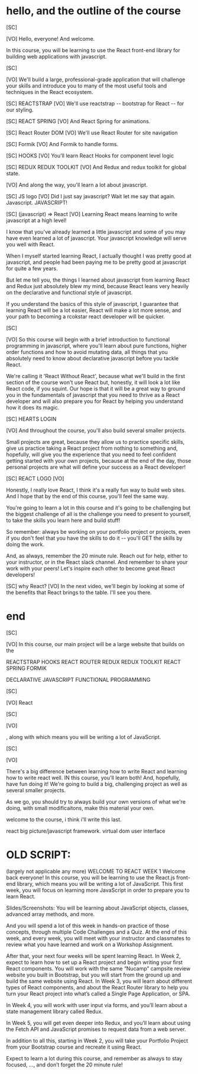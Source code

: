 # hello, and the outline of the course

[SC]

[VO]
Hello, everyone! And welcome.

In this course, you will be learning to use the React front-end library for building web applications with javascript.

[SC]

[VO]
We'll build a large, professional-grade application that will challenge your skills and introduce you to many of the most useful tools and techniques in the React ecosystem.

[SC]
REACTSTRAP
[VO]
We'll use reactstrap -- bootstrap for React -- for our styling.

[SC]
REACT SPRING
[VO]
And React Spring for animations.

[SC]
React Router DOM
[VO]
We'll use React Router for site navigation

[SC]
Formik
[VO]
And Formik to handle forms.

[SC]
HOOKS
[VO]
You'll learn React Hooks for component level logic

[SC]
REDUX
REDUX TOOLKIT
[VO]
And Redux and redux toolkit for global state.

[VO]
And along the way, you'll learn a lot about javascript.

[SC]
JS logo
[VO]
Did I just say javascript? Wait let me say that again. Javascript. JAVASCRIPT!

[SC]
(javascript) => React
[VO]
Learning React means learning to write javascript at a high level!

I know that you've already learned a little javascript and some of you may have even learned a lot of javascript. Your javascript knowledge will serve you well with React.

When I myself started learning React, I actually thought I was pretty good at javascript, and people had been paying me to be pretty good at javascript for quite a few years.

But let me tell you, the things I learned about javascript from learning React and Redux just absolutely blew my mind, because React leans very heavily on the declarative and functional style of javascript.

If you understand the basics of this style of javascript, I guarantee that learning React will be a lot easier, React will make a lot more sense, and your path to becoming a rcokstar react developer will be quicker.

[SC]

[VO]
So this course will begin with a brief introduction to functional programming in javascript, where you'll learn about pure functions, higher order functions and how to avoid mutating data, all things that you absolutely need to know about declarative javascript before you tackle React.

We're calling it 'React Without React', because what we'll build in the first section of the course won't use React but, honestly, it will look a lot like React code, if you squint. Our hope is that it will be a great way to ground you in the fundamentals of javascript that you need to thrive as a React developer and will also prepare you for React by helping you understand how it does its magic.

[SC]
HEARTS
LOGIN

[VO]
And throughout the course, you'll also build several smaller projects.

Small projects are great, because they allow us to practice specific skills, give us practice taking a React project from nothing to something and, hopefully, will give you the experience that you need to feel confident getting started with your own projects, because at the end of the day, those personal projects are what will define your success as a React developer!

[SC]
REACT LOGO
[VO]

Honestly, I really love React, I think it's a really fun way to build web sites. And I hope that by the end of this course, you'll feel the same way.

You're going to learn a lot in this course and it's going to be challenging but the biggest challenge of all is the challenge you need to present to yourself, to take the skills you learn here and build stuff!

So remember: always be working on your portfolio project or projects, even if you don't feel that you have the skills to do it -- you'll GET the skills by doing the work.

And, as always, remember the 20 minute rule. Reach out for help, either to your instructor, or in the React slack channel. And remember to share your work with your peers! Let's inspire each other to become great React developers!

[SC]
why React?
[VO]
In the next video, we'll begin by looking at some of the benefits that React brings to the table. I'll see you there.

# end

[SC]

[VO]
In this course, our main project will be a large website that builds on the

REACTSTRAP
HOOKS
REACT ROUTER
REDUX
REDUX TOOLKIT
REACT SPRING
FORMIK

DECLARATIVE JAVASCRIPT
FUNCTIONAL PROGRAMMING

[SC]

[VO]
React

[SC]

[VO]

, along with which means you will be writing a lot of JavaScript.

[SC]

[VO]

There's a big difference between learning how to write React and learning how to write react well.
IN this course, you'll learn both! And, hopefully, have fun doing it!
We're going to build a big, challenging project as well as several smaller projects.

As we go, you should try to always build your own versions
of what we're doing, with small modificaitons, make this material your own.

welcome to the course, i think i'll write this last.

react big picture/javascript framework.
virtual dom
user interface

# OLD SCRIPT:

(largely not applicable any more)
WELCOME TO REACT WEEK 1
Welcome back everyone! In this course, you will be learning to use the React.js front-end library, which means you will be writing a lot of JavaScript. This first week, you will focus on learning more JavaScript in order to prepare you to learn React.

Slides/Screenshots:
You will be learning about JavaScript objects, classes, advanced array methods, and more.

And you will spend a lot of this week in hands-on practice of those concepts, through multiple Code Challenges and a Quiz. At the end of this week, and every week, you will meet with your instructor and classmates to review what you have learned and work on a Workshop Assignment.

After that, your next four weeks will be spent learning React. In Week 2, expect to learn how to set up a React project and begin writing your first React components. You will work with the same “Nucamp” campsite review website you built in Bootstrap, but you will start from the ground up and build the same website using React.
In Week 3, you will learn about different types of React components, and about the React Router library to help you turn your React project into what’s called a Single Page Application, or SPA.

In Week 4, you will work with user input via forms, and you’ll learn about a state management library called Redux.

In Week 5, you will get even deeper into Redux, and you’ll learn about using the Fetch API and JavaScript promises to request data from a web server.

In addition to all this, starting in Week 2, you will take your Portfolio Project from your Bootstrap course and recreate it using React.

Expect to learn a lot during this course, and remember as always to stay focused, …, and don’t forget the 20 minute rule!
